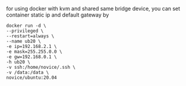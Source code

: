 
for using docker with kvm and shared same bridge device, 
you can set container static ip and default gateway by

```
docker run -d \
--privileged \
--restart=always \
--name ub20 \
-e ip=192.168.2.1 \
-e mask=255.255.0.0 \
-e gw=192.168.0.1 \
-h ub20 \
-v ssh:/home/novice/.ssh \
-v /data:/data \
novice/ubuntu:20.04
```
